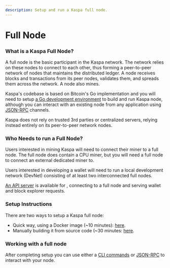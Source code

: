 ```yaml
---
description: Setup and run a Kaspa full node.
---
```


# Full Node

### What is a Kaspa Full Node?

A full node is the basic participant in the Kaspa network. The network relies on these nodes to connect to each other, thus forming a peer-to-peer network of nodes that maintains the distributed ledger. A node receives blocks and transactions from its peer nodes, validates them, and spreads them across the network. A node also mines.

Kaspa's codebase is based on Bitcoin's Go implementation and you will need to setup [a Go development environment](https://app.gitbook.com/@kaspa/s/kaspa/~/drafts/-LsLyvtECTPlocs1u90J/primary/getting-started/running-a-node/build-a-node-server-from-source-code#prerequisites) to build and run Kaspa node, although you can interact with an existing node from any application using [JSON-RPC](interact-with-a-node/node-json-rpc-api.md) channels.

Kaspa does not rely on trusted 3rd parties or centralized servers, relying instead entirely on its peer-to-peer network nodes.  

### Who Needs to run a Full Node?

Users interested in mining Kaspa will need to connect their miner to a full node. The full node does contain a CPU miner, but you will need a full node to connect an external dedicated miner to.

Users interested in developing a wallet will need to run a local development network \(DevNet\) consisting of at least two interconnected full nodes. 

[An API server](../api-server/) is available for , connecting to a full node and serving wallet and block explorer requests.

### Setup Instructions

There are two ways to setup a Kaspa full node:

* Quick way, using a Docker image \(~10 minutes\): [here](full-node-quick-setup-with-docker.md).
* Manually building it from source code \(~30 minutes: [here](build-a-node-server-from-source-code.md).

### Working with a full node

After completing setup you can use either a [CLI commands](interact-with-a-node/node-cli-interface.md) or [JSON-RPC](interact-with-a-node/node-json-rpc-api.md) to interact with your node.







